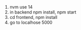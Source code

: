 1. nvm use 14
2. in backend npm install, npm start
3. cd frontend, npm install
4. go to localhose 5000